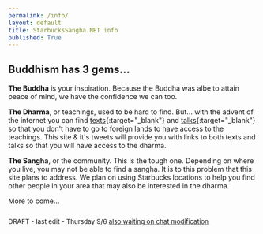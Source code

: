 ```yaml
---
permalink: /info/
layout: default
title: StarbucksSangha.NET info
published: True
---
```

## Buddhism has 3 gems...

<b>The Buddha</b> is your inspiration. Because the Buddha was albe to attain peace of mind, we have the confidence we can too.

<b>The Dharma</b>, or teachings, used to be hard to find. But... with the advent of the internet you can find [texts](https://www.dhammatalks.org/suttas/index.html){:target="_blank"} and [talks](https://www.dhammatalks.org/mp3_collections_index.html){:target="_blank"} so that you don't have to go to foreign lands to have access to the teachings. This site & it's tweets will provide you with links to both texts and talks so that you will have access to the dharma.

<b>The Sangha</b>, or the community. This is the tough one. Depending on where you live, you may not be able to find a sangha. It is to this problem that this site plans to address. We plan on using Starbucks locations to help you find other people in your area that may also be interested in the dharma.

More to come...

<div style="float; margin-bottom:25px;"></div>
<font size="-1">DRAFT - last edit - Thursday 9/6 </font>
<font size="-1"><a href="https://tlk.io/sangha" target="_blank">also waiting on chat modification</a></font>
